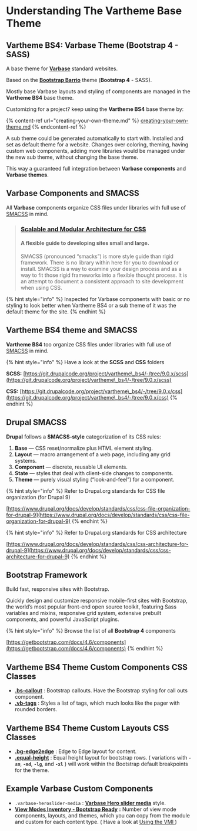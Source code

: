 # Understanding The Vartheme Base Theme

## Vartheme BS4: Varbase Theme (Bootstrap 4 - SASS)

A base theme for [**Varbase**](https://www.drupal.org/project/varbase) standard websites.

Based on the [**Bootstrap Barrio**](https://www.drupal.org/project/bootstrap\_barrio) theme (**Bootstrap 4** - SASS).

Mostly base Varbase layouts and styling of components are managed in the **Vartheme BS4** base theme.

Customizing for a project? keep using the **Vartheme BS4** base theme by:

{% content-ref url="creating-your-own-theme.md" %}
[creating-your-own-theme.md](creating-your-own-theme.md)
{% endcontent-ref %}

A sub theme could be generated automatically to start with. Installed and set as default theme for a website. Changes over coloring, theming, having custom web components, adding more libraries would be managed under the new sub theme, without changing the base theme.

This way a guaranteed full integration between **Varbase components** and **Varbase themes**.

## Varbase Components and SMACSS

All **Varbase** components organize CSS files under libraries with full use of [SMACSS](http://smacss.com/book/) in mind.

> ### [Scalable and Modular Architecture for CSS](http://smacss.com/)
>
> #### A flexible guide to developing sites small and large.
>
> SMACSS (pronounced “smacks”) is more style guide than rigid framework. There is no library within here for you to download or install. SMACSS is a way to examine your design process and as a way to fit those rigid frameworks into a flexible thought process. It is an attempt to document a consistent approach to site development when using CSS.

{% hint style="info" %}
Inspected for Varbase components with basic or no styling to look better when Vartheme BS4 or a sub theme of it was the default theme for the site.
{% endhint %}

## Vartheme BS4 theme and SMACSS

**Vartheme BS4** too organize CSS files under libraries with full use of [SMACSS](http://smacss.com/book/) in mind.

{% hint style="info" %}
Have a look at the **SCSS** and **CSS** folders

**SCSS:** [https://git.drupalcode.org/project/vartheme\_bs4/-/tree/9.0.x/scss](https://git.drupalcode.org/project/vartheme\_bs4/-/tree/9.0.x/scss)

**CSS:** [https://git.drupalcode.org/project/vartheme\_bs4/-/tree/9.0.x/css](https://git.drupalcode.org/project/vartheme\_bs4/-/tree/9.0.x/css)
{% endhint %}



## Drupal SMACSS

**Drupal** follows a **SMACSS-style** categorization of its CSS rules:

1. **Base** — CSS reset/normalize plus HTML element styling.
2. **Layout** — macro arrangement of a web page, including any grid systems.
3. **Component** — discrete, reusable UI elements.
4. **State** — styles that deal with client-side changes to components.
5. **Theme** — purely visual styling (“look-and-feel”) for a component.



{% hint style="info" %}
Refer to Drupal.org standards for CSS file organization (for Drupal 9)

[https://www.drupal.org/docs/develop/standards/css/css-file-organization-for-drupal-9](https://www.drupal.org/docs/develop/standards/css/css-file-organization-for-drupal-9)
{% endhint %}

{% hint style="info" %}
Refer to Drupal.org standards for CSS architecture

[https://www.drupal.org/docs/develop/standards/css/css-architecture-for-drupal-9](https://www.drupal.org/docs/develop/standards/css/css-architecture-for-drupal-9)
{% endhint %}

## Bootstrap Framework

Build fast, responsive sites with Bootstrap.

Quickly design and customize responsive mobile-first sites with Bootstrap, the world’s most popular front-end open source toolkit, featuring Sass variables and mixins, responsive grid system, extensive prebuilt components, and powerful JavaScript plugins.

{% hint style="info" %}
Browse the list of all **Bootstrap 4** components

[https://getbootstrap.com/docs/4.6/components](https://getbootstrap.com/docs/4.6/components)
{% endhint %}

## Vartheme BS4 Theme Custom Components CSS Classes

* [**.bs-callout**](https://git.drupalcode.org/project/vartheme\_bs4/-/blob/9.0.x/scss/components/bs-callouts.component.scss) : Bootstrap callouts. Have the Bootstrap styling for call outs component.
* [**.vb-tags**](https://git.drupalcode.org/project/vartheme\_bs4/-/blob/9.0.x/scss/components/vb-tags.component.scss) : Styles a list of tags, which much looks like the pager with rounded borders.

## Vartheme BS4 Theme Custom Layouts CSS Classes

* [**.bg-edge2edge**](https://git.drupalcode.org/project/vartheme\_bs4/-/blob/9.0.x/scss/layout/edge2edge.layout.scss) : Edge to Edge layout for content.
* [**.equal-height**](https://git.drupalcode.org/project/vartheme\_bs4/-/blob/9.0.x/scss/layout/equal-height.layout.scss) : Equal height layout for bootstrap rows. ( variations with _**`-sm`**_, **`-md`**, **`-lg`**, and **`-xl`** ) will work within the Bootstrap default breakpoints for the theme.



## Example Varbase Custom Components

* `.varbase-heroslider-media` : [**Varbase Hero slider media**](https://www.drupal.org/project/varbase\_heroslider\_media) style.
* [**View Modes Inventory - Bootstrap Ready**](https://www.drupal.org/project/vmi) **:** Number of view mode components, layouts, and themes, which you can copy from the module and custom for each content type. ( Have a look at [Using the VMI ](../configuring-a-varbase-site/using-view-modes-inventory.md))

